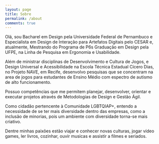 ```yaml
---
layout: page
title: Sobre
permalink: /about
comments: true
---
```


<div class="row justify-content-between">
<div class="col-md-8 pr-5">

<p>Olá, sou Bacharel em Design pela Universidade Federal de Pernambuco e Especialista em Design de lnteração para Artefatos Digitais pelo CESAR e, atualmente, Mestrando do Programa de P6s Graduação em Design pela UFPE, na Linha de Pesquisa em Ergonomia e Usabilidade.</p>

<p>Além de ministrar disciplinas de Desenvolvimento e Cultura de Jogos, e Design Universal e Acessibilidade na Escola Técnica Estadual Cícero Dias, no Projeto NAVE, em Recife, desenvolvo pesquisas que se concentram na area de jogos para estudantes de Ensino Médio com espectro de autismo de alto funcionamento.</p>

<p>Possuo competências que me permitem planejar, desenvolver, orientar e executar projetos através de Metodologias de Design e Gestão Ágil.</p>

<p>Como cidadão pertencente à Comunidade LGBTQIAP+, entendo a necessidade de se ter mais diversidade dentro das empresas, como a inclusão de minorias, pois um ambiente com diversidade torna-se mais criativo.</p>

<p>Dentre minhas paixões estão viajar e conhecer novas culturas, jogar vídeo games, ler livros, cozinhar, ouvir musicas e assistir a filmes e seriados.</p>


</div>
</div>
